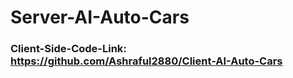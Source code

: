 # Server-AI-Auto-Cars
### Client-Side-Code-Link: https://github.com/Ashraful2880/Client-AI-Auto-Cars
